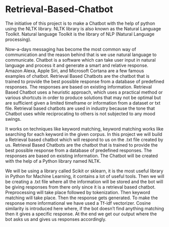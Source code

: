 # Retrieval-Based-Chatbot
The initiative of this project is to make a Chatbot with the help of python using the NLTK library. NLTK library is also known as the Natural Language Toolkit. Natural language Toolkit is the library of NLP (Natural Language processing).

Now-a-days messaging has become the most common way of communication and the reason behind that is we use natural language to communicate. Chatbot is a software which can take user input in natural language and process it and generate a smart and relative response. Amazon Alexa, Apple Siri, and Microsoft Cortana are a few famous examples of chatbot.
Retrieval Based Chatbots are the chatbot that is trained to provide the best possible response from a database of predefined responses. The responses are based on existing information.
Retrieval Based Chatbot uses a heuristic approach, which uses a practical method or various shortcuts in order to produce solutions that may not be optimal but are sufficient given a limited timeframe or information from a dataset or txt file. Retrieval based chatbots are used in industry because the tone that Chatbot uses while reciprocating to others is not subjected to any mood swings.

It works on techniques like keyword matching, keyword matching works like searching for each keyword in the given corpus.
In this project we will build a Retrieval based chatbot which will respond to us on the .txt file created by us. Retrieval Based Chatbots are the chatbot that is trained to provide the best possible response from a database of predefined responses. The responses are based on existing information.
The Chatbot will be created with the help of a Python library named NLTK.

We will be using a library called Scikit or sklearn, it is the most useful library in Python for Machine Learning, it contains a lot of useful tools. Then we will be creating a .txt file where all the information will be stored and the bot will be giving responses from there only since it is a retrieval based chatbot. Preprocessing will take place followed by tokenization. Then keyword matching will take place. Then the response gets generated. To make the response more informational we have used a Tf-idf vectorizer. Cosine similarity is introduced here where, if the bot doesn’t find anything matching then it gives a specific response. At the end we get our output where the bot asks us and gives us responses accordingly.
